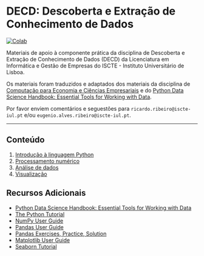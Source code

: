# DECD: Descoberta e Extração de Conhecimento de Dados
[![Colab](https://colab.research.google.com/assets/colab-badge.svg)](https://colab.research.google.com/github/TheAwesomeGe/DECD/blob/main/index.ipynb)

Materiais de apoio à componente prática da disciplina de Descoberta e Extração de Conhecimento de Dados (DECD) da Licenciatura em Informática e Gestão de Empresas do ISCTE - Instituto Universitário de Lisboa.

Os materiais foram traduzidos e adaptados dos materiais da disciplina de [Computação para Economia e Ciências Empresariais](https://github.com/fmmb/CEB) e do [Python Data Science Handbook: Essential Tools for Working with Data](https://jakevdp.github.io/PythonDataScienceHandbook/).

Por favor enviem comentários e seguestões para `ricardo.ribeiro@iscte-iul.pt` e/ou `eugenio.alves.ribeiro@iscte-iul.pt`.

----

## Conteúdo

1. [Introdução à linguagem Python](./notebooks/01-python.ipynb)
2. [Processamento numérico](./notebooks/02-numpy.ipynb)
3. [Análise de dados](./notebooks/03-pandas.ipynb)
4. [Visualização](./notebooks/04-visualization.ipynb)

## Recursos Adicionais

- [Python Data Science Handbook: Essential Tools for Working with Data](https://jakevdp.github.io/PythonDataScienceHandbook/)
- [The Python Tutorial](https://docs.python.org/3/tutorial/index.html)
- [NumPy User Guide](https://numpy.org/doc/stable/user/index.html)
- [Pandas User Guide](https://pandas.pydata.org/docs/user_guide/index.html)
- [Pandas Exercises, Practice, Solution](https://www.w3resource.com/python-exercises/pandas/index.php)
- [Matplotlib User Guide](https://matplotlib.org/stable/users/index)
- [Seaborn Tutorial](https://seaborn.pydata.org/tutorial.html)

